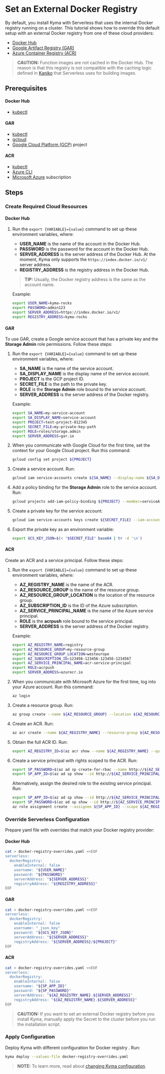 # Set an External Docker Registry

By default, you install Kyma with Serverless that uses the internal Docker registry running on a cluster. This tutorial shows how to override this default setup with an external Docker registry from one of these cloud providers:

- [Docker Hub](https://hub.docker.com/)
- [Google Artifact Registry (GAR)](https://cloud.google.com/artifact-registry)
- [Azure Container Registry (ACR)](https://azure.microsoft.com/en-us/services/container-registry/)

>**CAUTION:** Function images are not cached in the Docker Hub. The reason is that this registry is not compatible with the caching logic defined in [Kaniko](https://cloud.google.com/cloud-build/docs/kaniko-cache) that Serverless uses for building images.

## Prerequisites

<!-- tabs:start -->

#### **Docker Hub**

- [kubectl](https://kubernetes.io/docs/tasks/tools/install-kubectl/)

#### **GAR**

- [kubectl](https://kubernetes.io/docs/tasks/tools/install-kubectl/)
- [gcloud](https://cloud.google.com/sdk/gcloud/)
- [Google Cloud Platform (GCP)](https://cloud.google.com) project

#### **ACR**

- [kubectl](https://kubernetes.io/docs/tasks/tools/install-kubectl/)
- [Azure CLI](https://docs.microsoft.com/en-us/cli/azure)
- [Microsoft Azure](http://azure.com) subscription

<!-- tabs:end -->

## Steps

### Create Required Cloud Resources

<!-- tabs:start -->

#### **Docker Hub**

1. Run the `export {VARIABLE}={value}` command to set up these environment variables, where:

    - **USER_NAME** is the name of the account in the Docker Hub.
    - **PASSWORD** is the password for the account in the Docker Hub.
    - **SERVER_ADDRESS** is the server address of the Docker Hub. At the moment, Kyma only supports the `https://index.docker.io/v1/` server address.
    - **REGISTRY_ADDRESS** is the registry address in the Docker Hub.

    >**TIP:** Usually, the Docker registry address is the same as the account name.

    Example:

    ```bash
    export USER_NAME=kyma-rocks
    export PASSWORD=admin123
    export SERVER_ADDRESS=https://index.docker.io/v1/
    export REGISTRY_ADDRESS=kyma-rocks
    ```

#### **GAR**

To use GAR, create a Google service account that has a private key and the **Storage Admin** role permissions. Follow these steps:

1. Run the `export {VARIABLE}={value}` command to set up these environment variables, where:

    - **SA_NAME** is the name of the service account.
    - **SA_DISPLAY_NAME** is the display name of the service account.
    - **PROJECT** is the GCP project ID.
    - **SECRET_FILE** is the path to the private key.
    - **ROLE** is the **Storage Admin** role bound to the service account.
    - **SERVER_ADDRESS** is the server address of the Docker registry.

    Example:

    ```bash
    export SA_NAME=my-service-account
    export SA_DISPLAY_NAME=service-account
    export PROJECT=test-project-012345
    export SECRET_FILE=my-private-key-path
    export ROLE=roles/storage.admin
    export SERVER_ADDRESS=gar.io
    ```

2. When you communicate with Google Cloud for the first time, set the context for your Google Cloud project. Run this command:

    ```bash
    gcloud config set project ${PROJECT}
    ```

3. Create a service account. Run:

    ```bash
    gcloud iam service-accounts create ${SA_NAME} --display-name ${SA_DISPLAY_NAME}
    ```

4. Add a policy binding for the **Storage Admin** role to the service account. Run:

    ```bash
    gcloud projects add-iam-policy-binding ${PROJECT} --member=serviceAccount:${SA_NAME}@${PROJECT}.iam.gserviceaccount.com --role=${ROLE}
    ```

5. Create a private key for the service account:

    ```bash
    gcloud iam service-accounts keys create ${SECRET_FILE} --iam-account=${SA_NAME}@${PROJECT}.iam.gserviceaccount.com
    ```

6. Export the private key as an environment variable:

    ```bash
    export GCS_KEY_JSON=$(< "$SECRET_FILE" base64 | tr -d '\n')
    ```

#### **ACR**

Create an ACR and a service principal. Follow these steps:

1. Run the `export {VARIABLE}={value}` command to set up these environment variables, where:

    - **AZ_REGISTRY_NAME** is the name of the ACR.
    - **AZ_RESOURCE_GROUP** is the name of the resource group.
    - **AZ_RESOURCE_GROUP_LOCATION** is the location of the resource group.
    - **AZ_SUBSCRIPTION_ID** is the ID of the Azure subscription.
    - **AZ_SERVICE_PRINCIPAL_NAME** is the name of the Azure service principal.
    - **ROLE** is the **acrpush** role bound to the service principal.
    - **SERVER_ADDRESS** is the server address of the Docker registry.

    Example:

    ```bash
    export AZ_REGISTRY_NAME=registry
    export AZ_RESOURCE_GROUP=my-resource-group
    export AZ_RESOURCE_GROUP_LOCATION=westeurope
    export AZ_SUBSCRIPTION_ID=123456-123456-123456-1234567
    export AZ_SERVICE_PRINCIPAL_NAME=acr-service-principal
    export ROLE=acrpush
    export SERVER_ADDRESS=azurecr.io
    ```

2. When you communicate with Microsoft Azure for the first time, log into your Azure account. Run this command:

    ```bash
    az login
    ```

3. Create a resource group. Run:

    ```bash
    az group create --name ${AZ_RESOURCE_GROUP} --location ${AZ_RESOURCE_GROUP_LOCATION} --subscription ${AZ_SUBSCRIPTION_ID}
    ```

4. Create an ACR. Run:

    ```bash
    az acr create --name ${AZ_REGISTRY_NAME} --resource-group ${AZ_RESOURCE_GROUP} --subscription ${AZ_SUBSCRIPTION_ID} --sku {Basic, Classic, Premium, Standard}
    ```

5. Obtain the full ACR ID. Run:

    ```bash
    export AZ_REGISTRY_ID=$(az acr show --name ${AZ_REGISTRY_NAME} --query id --output tsv)
    ```

6. Create a service principal with rights scoped to the ACR. Run:

    ```bash
    export SP_PASSWORD=$(az ad sp create-for-rbac --name http://${AZ_SERVICE_PRINCIPAL_NAME} --scopes ${AZ_REGISTRY_ID} --role ${ROLE} --query password --output tsv)
    export SP_APP_ID=$(az ad sp show --id http://${AZ_SERVICE_PRINCIPAL_NAME} --query appId --output tsv)
    ```

   Alternatively, assign the desired role to the existing service principal. Run:

    ```bash
    export SP_APP_ID=$(az ad sp show --id http://${AZ_SERVICE_PRINCIPAL_NAME} --query appId --output tsv)
    export SP_PASSWORD=$(az ad sp show --id http://${AZ_SERVICE_PRINCIPAL_NAME} --query password --output tsv)
    az role assignment create --assignee ${SP_APP_ID} --scope ${AZ_REGISTRY_ID} --role ${ROLE}
    ```

<!-- tabs:end -->

### Override Serverless Configuration

Prepare yaml file with overrides that match your Docker registry provider:

<!-- tabs:start -->

#### **Docker Hub**

```bash
cat > docker-registry-overrides.yaml <<EOF
serverless:
  dockerRegistry:
    enableInternal: false
    username: "${USER_NAME}"
    password: "${PASSWORD}"
    serverAddress: "${SERVER_ADDRESS}"
    registryAddress: "${REGISTRY_ADDRESS}"
EOF
```

#### **GAR**

```bash
cat > docker-registry-overrides.yaml <<EOF
serverless:
  dockerRegistry:
    enableInternal: false
    username: "_json_key"
    password: "${GCS_KEY_JSON}"
    serverAddress: "${SERVER_ADDRESS}"
    registryAddress: "${SERVER_ADDRESS}/${PROJECT}"
EOF
```

#### **ACR**

```bash
cat > docker-registry-overrides.yaml <<EOF
serverless:
  dockerRegistry:
    enableInternal: false 
    username: "${SP_APP_ID}" 
    password: "${SP_PASSWORD}" 
    serverAddress: "${AZ_REGISTRY_NAME}.${SERVER_ADDRESS}" 
    registryAddress: "${AZ_REGISTRY_NAME}.${SERVER_ADDRESS}" 
EOF
```

<!-- tabs:end -->

>**CAUTION:** If you want to set an external Docker registry before you install Kyma, manually apply the Secret to the cluster before you run the installation script.

### Apply Configuration

Deploy Kyma with different configuration for Docker registry . Run:

```bash
kyma deploy --values-file docker-registry-overrides.yaml
```

> **NOTE:** To learn more, read about [changing Kyma configuration](https://kyma-project.io/docs/kyma/latest/04-operation-guides/operations/03-change-kyma-config-values).

